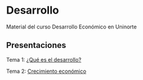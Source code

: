 # Desarrollo
Material del curso Desarrollo Económico en Uninorte

## Presentaciones

Tema 1: [¿Qué es el desarrollo?](https://uninorte-my.sharepoint.com/:b:/g/personal/andresmv_uninorte_edu_co/EXbdDC-FxnxMnpAg3rUXtY4BKHJBxUt3M0mpwuSLcGF0oQ?e=wzjVsp)

Tema 2: [Crecimiento económico](https://uninorte-my.sharepoint.com/:b:/g/personal/andresmv_uninorte_edu_co/EW4HRztCOYpHrl7tdTfYqFYBxPK8K5EIINKgXczJt-uVNQ?e=SPf1A6)

